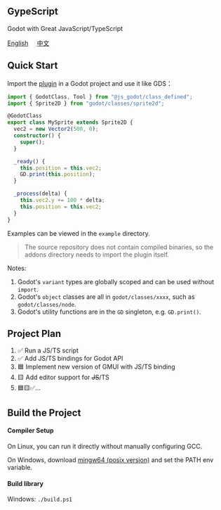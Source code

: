 ## GypeScript  
  
Godot with Great JavaScript/TypeScript  
  
[English](https://github.com/GodotHub/Gype) &nbsp;&nbsp;&nbsp;&nbsp;[中文](https://github.com/GodotHub/Gype/blob/master/README.ZH.md)  

## Quick Start

Import the [plugin](https://github.com/GodotHub/Gype/releases/download/preview/addons.zip) in a Godot project and use it like GDS：  
```ts
import { GodotClass, Tool } from "@js_godot/class_defined";
import { Sprite2D } from "godot/classes/sprite2d";

@GodotClass
export class MySprite extends Sprite2D {
  vec2 = new Vector2(500, 0);
  constructor() {
	super();
  }

  _ready() {
	this.position = this.vec2;
	GD.print(this.position);
  }

  _process(delta) {
	this.vec2.y += 100 * delta;
	this.position = this.vec2;
  }
}
```  

Examples can be viewed in the `example` directory.  
> The source repository does not contain compiled binaries, so the addons directory needs to import the plugin itself.  

Notes:  
1. Godot's `variant` types are globally scoped and can be used without `import`.  
2. Godot's `object` classes are all in `godot/classes/xxxx`, such as `godot/classes/node`.  
3. Godot's utility functions are in the `GD` singleton, e.g. `GD.print()`.  

## Project Plan

1. ✅ Run a JS/TS script  
2. ✅ Add JS/TS bindings for Godot API  
3. 🟦 Implement new version of GMUI with JS/TS binding  
4. 🟨 Add editor support for ~~JS~~/TS  
5. 🟦🟨✅...  

## Build the Project

#### Compiler Setup

On Linux, you can run it directly without manually configuring GCC.  

On Windows, download [mingw64 (posix version)](https://github.com/niXman/mingw-builds-binaries/releases/download/13.2.0-rt_v11-rev1/x86_64-13.2.0-release-posix-seh-msvcrt-rt_v11-rev1.7z) and set the PATH env variable.  

#### Build library

Windows: `./build.ps1`  
